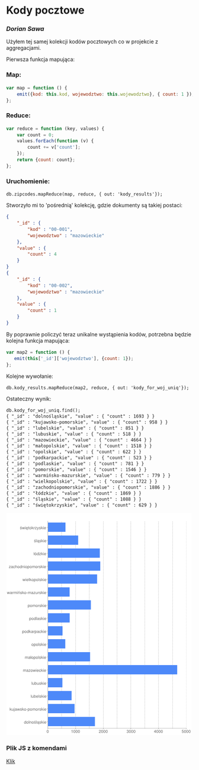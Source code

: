 # Kody pocztowe

### *Dorian Sawa*

Użyłem tej samej kolekcji kodów pocztowych co w projekcie z aggregacjami.

Pierwsza funkcja mapująca:
### Map:

```javascript
var map = function () {
    emit({kod: this.kod, wojewodztwo: this.wojewodztwo}, { count: 1 });
};
```

### Reduce:

```javascript
var reduce = function (key, values) {
    var count = 0;
    values.forEach(function (v) {
        count += v['count'];
    });
    return {count: count};
};
```

### Uruchomienie:
```
db.zipcodes.mapReduce(map, reduce, { out: 'kody_results'});
```


Stworzyło mi to 'pośrednią' kolekcję, gdzie dokumenty są takiej postaci:

```json
{
	"_id" : {
		"kod" : "00-001",
		"wojewodztwo" : "mazowieckie"
	},
	"value" : {
		"count" : 4
	}
}
{
	"_id" : {
		"kod" : "00-002",
		"wojewodztwo" : "mazowieckie"
	},
	"value" : {
		"count" : 1
	}
}
```

By poprawnie policzyć teraz unikalne wystąpienia kodów, potrzebna będzie
kolejna funkcja mapująca:

```javascript
var map2 = function () {
   emit(this['_id']['wojewodztwo'], {count: 1});
};
```

Kolejne wywołanie:

```
db.kody_results.mapReduce(map2, reduce, { out: 'kody_for_woj_uniq'});
```

Ostateczny wynik:
```
db.kody_for_woj_uniq.find();
{ "_id" : "dolnośląskie", "value" : { "count" : 1693 } }
{ "_id" : "kujawsko-pomorskie", "value" : { "count" : 958 } }
{ "_id" : "lubelskie", "value" : { "count" : 851 } }
{ "_id" : "lubuskie", "value" : { "count" : 518 } }
{ "_id" : "mazowieckie", "value" : { "count" : 4664 } }
{ "_id" : "małopolskie", "value" : { "count" : 1518 } }
{ "_id" : "opolskie", "value" : { "count" : 622 } }
{ "_id" : "podkarpackie", "value" : { "count" : 523 } }
{ "_id" : "podlaskie", "value" : { "count" : 781 } }
{ "_id" : "pomorskie", "value" : { "count" : 1546 } }
{ "_id" : "warmińsko-mazurskie", "value" : { "count" : 779 } }
{ "_id" : "wielkopolskie", "value" : { "count" : 1722 } }
{ "_id" : "zachodniopomorskie", "value" : { "count" : 1886 } }
{ "_id" : "łódzkie", "value" : { "count" : 1869 } }
{ "_id" : "śląskie", "value" : { "count" : 1088 } }
{ "_id" : "świętokrzyskie", "value" : { "count" : 629 } }
```
![](../images/dsawa_diagram.png)

### Plik JS z komendami

[Klik](/scripts/mapreduce_dsawa.js)


